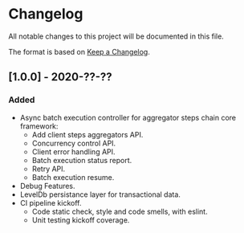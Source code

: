 # Changelog

All notable changes to this project will be documented in this file.

The format is based on [Keep a Changelog](http://keepachangelog.com/en/1.0.0/).

## [1.0.0] - 2020-??-??

### Added

- Async batch execution controller for aggregator steps chain core framework:
  - Add client steps aggregators API. 
  - Concurrency control API.
  - Client error handling API.
  - Batch execution status report.
  - Retry API.
  - Batch execution resume.
- Debug Features.
- LevelDb persistance layer for transactional data.
- CI pipeline kickoff.
  - Code static check, style and code smells, with eslint.
  - Unit testing kickoff coverage.